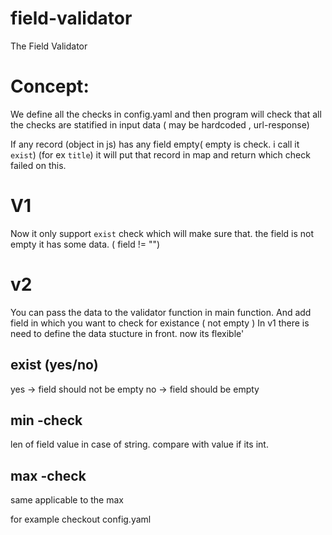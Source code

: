 # field-validator
The Field Validator

# Concept:
We define all the checks in config.yaml and then program will check that all the checks are statified in input data ( may be hardcoded , url-response)


If any record (object in js) has any field empty( empty is check. i call it `exist`) (for ex `title`) it will put that record in map and return which check failed on this.

# V1 
Now it only support `exist` check which will make sure that. the field is not empty it has some data. ( field != "")

# v2
You can pass the data to the validator function in main function. And add field in which you want to check for existance ( not empty )
In v1 there is need to define the data stucture in front. now its flexible'

## exist (yes/no)
yes -> field should not be empty
no -> field should be empty

## min -check
len of field value in case of string.
compare with value if its int.

## max -check
same applicable to the max

for example checkout config.yaml


